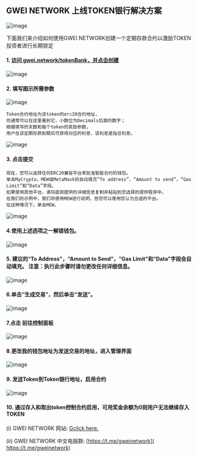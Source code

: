 ## GWEI NETWORK 上线TOKEN银行解决方案

![image](https://raw.githubusercontent.com/GweiTech/gwei-tokenbank-wiki/master/zh/images/blank/0.jpg)



下面我们来介绍如何使用GWEI NETWORK创建一个定期存款合约以激励TOKEN投资者进行长期锁定

#### 1. [访问 gwei.network/tokenBank，并点击创建 ]( https://gwei.network/tokenBank)
![image](https://raw.githubusercontent.com/GweiTech/gwei-tokenbank-wiki/master/zh/images/blank/1.jpg)

#### 2. 填写图示所需参数
![image](https://raw.githubusercontent.com/GweiTech/gwei-tokenbank-wiki/master/zh/images/blank/2.jpg)

```
Token合约地址为该token的erc20合约地址，
你通常可以在这里看到它，小数位为Decimals后面的数字；
根据填写的天数和每个token的奖励参数，
用户在该定期存款到期后可获得对应的利息，该利息是指总利息。
```
![image](https://raw.githubusercontent.com/GweiTech/gwei-tokenbank-wiki/master/zh/images/blank/3.jpg)

#### 3. 点击提交
```
现在，您可以选择任何ERC20兼容平台来批准智能合约的钱包。
单击MyCrypto，MEW或MetaMask将自动填充“To address”，“Amount to send”，“Gas Limit”和“Data”字段。
如果使用其他平台，请将底部提供的详细信息复制并粘贴到您选择的提供程序中。
在我们的示例中，我们将使用MEW进行说明，但您可以使用您认为合适的平台。
在这种情况下，单击MEW。
```
![image](https://raw.githubusercontent.com/GweiTech/gwei-tokenbank-wiki/master/zh/images/blank/4.jpg)

#### 4.使用上述选项之一解锁钱包。
![image](https://raw.githubusercontent.com/GweiTech/gwei-tokenbank-wiki/master/zh/images/blank/5.jpg)


#### 5. 建议的“To Address”，“Amount to Send”，“Gas Limit”和“Data”字段会自动填充。 注意：执行此步骤时请勿更改任何详细信息。 

![image](https://raw.githubusercontent.com/GweiTech/gwei-tokenbank-wiki/master/zh/images/blank/6.jpg)


#### 6.单击“生成交易”，然后单击“发送”。
![image](https://raw.githubusercontent.com/GweiTech/gwei-tokenbank-wiki/master/zh/images/blank/7.jpg)


#### 7.点击 前往控制面板
![image](https://raw.githubusercontent.com/GweiTech/gwei-tokenbank-wiki/master/zh/images/blank/8.jpg)


#### 8.更改我的钱包地址为发送交易的地址，进入管理界面
![image](https://raw.githubusercontent.com/GweiTech/gwei-tokenbank-wiki/master/zh/images/blank/9.jpg)

#### 9. 发送Token到Token银行地址，启用合约

![image](https://raw.githubusercontent.com/GweiTech/gwei-tokenbank-wiki/master/zh/images/blank/10.jpg)

#### 10. 通过存入和取出token控制合约启用，可用奖金余额为0则用户无法继续存入TOKEN


(i) GWEI NETWORK 网站: [Gclick here.]( https://gwei.network)


(ii) GWEI NETWORK  中文电报群: [https://t.me/gweinetwork]( https://t.me/gweinetwork)













